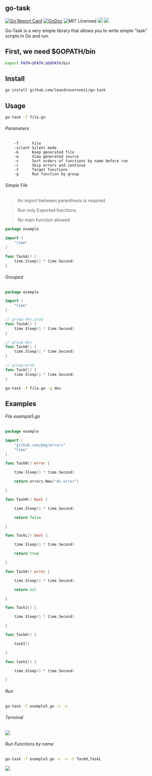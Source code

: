 ## go-task

[![Go Report Card](https://goreportcard.com/badge/github.com/leandroveronezi/go-task)](https://goreportcard.com/report/github.com/leandroveronezi/go-task)
[![GoDoc](https://godoc.org/github.com/leandroveronezi/go-task?status.png)](https://godoc.org/github.com/leandroveronezi/go-task)
![MIT Licensed](https://img.shields.io/github/license/leandroveronezi/go-task.svg)
![](https://img.shields.io/github/repo-size/leandroveronezi/go-task.svg)
[![](https://img.shields.io/badge/Require-go--terminal-blue.svg)](https://github.com/leandroveronezi/go-terminal)

Go-Task is a very simple library that allows you to write simple "task" scripts in Go and run.

## First, we need $GOPATH/bin

```bash
export PATH=$PATH:$GOPATH/bin
```

## Install 

```bash
go install github.com/leandroveronezi/go-task
```

## Usage

```bash
go-task -f file.go
```

###### Parameters

```
    -f      File
    -silent Silent mode
    -k      Keep generated file
    -w      View generated source 
    -s      Sort orders of functions by name before run
    -c      Skip errors and continue
    -t      Target functions
    -g      Run function by group
```

###### Simple File

> An import between parenthesis is required.

> Run only Exported functions.

> No main function allowed

```go
package example

import (
	"time"
)

func TaskA() {
	time.Sleep(1 * time.Second)
}
```

###### Grouped

```go
package example

import (
	"time"
)

// group:dev,prod
func TaskA() {
	time.Sleep(1 * time.Second)
}

// group:dev
func TaskB() {
	time.Sleep(1 * time.Second)
}

// group:prod
func TaskC() {
	time.Sleep(1 * time.Second)
}
```

```bash
go-task -f file.go -g dev
```

## Examples

###### File example5.go

```go
package example

import (
	"github.com/pkg/errors"
	"time"
)

func TaskN() error {

	time.Sleep(1 * time.Second)

	return errors.New("An error")

}

func TaskM() bool {

	time.Sleep(1 * time.Second)

	return false

}

func TaskL() bool {

	time.Sleep(1 * time.Second)

	return true

}

func TaskK() error {

	time.Sleep(1 * time.Second)

	return nil

}

func TaskJ() {

	time.Sleep(1 * time.Second)

}

func TaskH() {

	taskI()

}

func taskI() {

	time.Sleep(1 * time.Second)

}
```

###### Run

```bash
go-task -f example5.go -c -s
```

###### Terminal

![](https://leandroveronezi.github.io/go-task/example/img/example5.png)


###### Run Functions by name

```bash
go-task -f example5.go -c -s -t TaskH,TaskL
```

![](https://leandroveronezi.github.io/go-task/example/img/example5_2.png)
